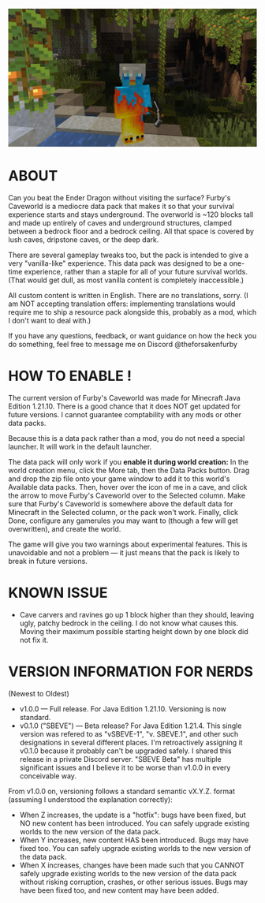 ![Selfie of Furby's character inside a cave](/caveworld_image.png)

# ABOUT

Can you beat the Ender Dragon without visiting the surface? Furby's Caveworld is a mediocre data pack that makes it so that your survival experience starts and stays underground.
The overworld is ~120 blocks tall and made up entirely of caves and underground structures, clamped between a bedrock floor and a bedrock ceiling.
All that space is covered by lush caves, dripstone caves, or the deep dark.

There are several gameplay tweaks too, but the pack is intended to give a very "vanilla-like" experience.
This data pack was designed to be a one-time experience, rather than a staple for all of your future survival worlds.
(That would get dull, as most vanilla content is completely inaccessible.)

All custom content is written in English. There are no translations, sorry. (I am NOT accepting translation offers: implementing translations would require me to ship a resource pack alongside this, probably as a mod, which I don't want to deal with.)

If you have any questions, feedback, or want guidance on how the heck you do something, feel free to message me on Discord @theforsakenfurby

# HOW TO ENABLE !

The current version of Furby's Caveworld was made for Minecraft Java Edition 1.21.10. There is a good chance that it does NOT get updated for future versions. I cannot guarantee comptability with any mods or other data packs.

Because this is a data pack rather than a mod, you do not need a special launcher. It will work in the default launcher.

The data pack will only work if you **enable it during world creation:** In the world creation menu, click the More tab, then the Data Packs button.
Drag and drop the zip file onto your game window to add it to this world's Available data packs. Then, hover over the icon of me in a cave, and click the arrow to move Furby's Caveworld over to the Selected column. Make sure that Furby's Caveworld is somewhere above the default data for Minecraft in the Selected column, or the pack won't work.
Finally, click Done, configure any gamerules you may want to (though a few will get overwritten), and create the world.

The game will give you two warnings about experimental features. This is unavoidable and not a problem — it just means that the pack is likely to break in future versions.

# KNOWN ISSUE

* Cave carvers and ravines go up 1 block higher than they should, leaving ugly, patchy bedrock in the ceiling. I do not know what causes this. Moving their maximum possible starting height down by one block did not fix it.

# VERSION INFORMATION FOR NERDS
(Newest to Oldest)

* v1.0.0 — Full release. For Java Edition 1.21.10. Versioning is now standard. 
* v0.1.0 ("SBEVE") — Beta release?  For Java Edition 1.21.4. This single version was refered to as "vSBEVE-1", "v. SBEVE.1", and other such designations in several different places. I'm retroactively assigning it v0.1.0 because it probably can't be upgraded safely. I shared this release in a private Discord server. "SBEVE Beta" has multiple significant issues and I believe it to be worse than v1.0.0 in every conceivable way.

From v1.0.0 on, versioning follows a standard semantic vX.Y.Z. format (assuming I understood the explanation correctly):
* When Z increases, the update is a "hotfix": bugs have been fixed, but NO new content has been introduced. You can safely upgrade existing worlds to the new version of the data pack.
* When Y increases, new content HAS been introduced. Bugs may have fixed too. You can safely upgrade existing worlds to the new version of the data pack.
* When X increases, changes have been made such that you CANNOT safely upgrade existing worlds to the new version of the data pack without risking corruption, crashes, or other serious issues. Bugs may have been fixed too, and new content may have been added.
